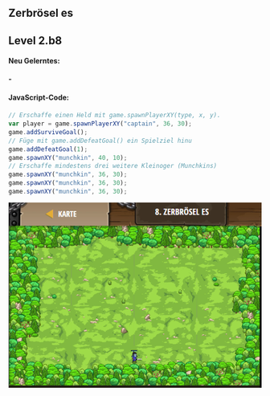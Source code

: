 ## **Zerbrösel es**
## Level 2.b8

#### Neu Gelerntes:
<b>-</b>

[comment]: <> (Was wurde gelernt und wie funktioniert die Technik?)

#### JavaScript-Code:
```js
// Erschaffe einen Held mit game.spawnPlayerXY(type, x, y).
var player = game.spawnPlayerXY("captain", 36, 30);
game.addSurviveGoal();
// Füge mit game.addDefeatGoal() ein Spielziel hinu
game.addDefeatGoal(1);
game.spawnXY("munchkin", 40, 10);
// Erschaffe mindestens drei weitere Kleinoger (Munchkins)
game.spawnXY("munchkin", 36, 30);
game.spawnXY("munchkin", 36, 30);
game.spawnXY("munchkin", 36, 30);
```
![image](lvl2_b8.png)